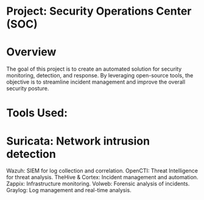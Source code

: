# Project: Security Operations Center (SOC)
# Overview
The goal of this project is to create an automated solution for security monitoring, detection, and response. By leveraging open-source tools, the objective is to streamline incident management and improve the overall security posture.
# Tools Used:
# Suricata: Network intrusion detection  
Wazuh: SIEM for log collection and correlation.
OpenCTI: Threat Intelligence for threat analysis.
TheHive & Cortex: Incident management and automation.
Zappix: Infrastructure monitoring.
Volweb: Forensic analysis of incidents.
Graylog: Log management and real-time analysis.
